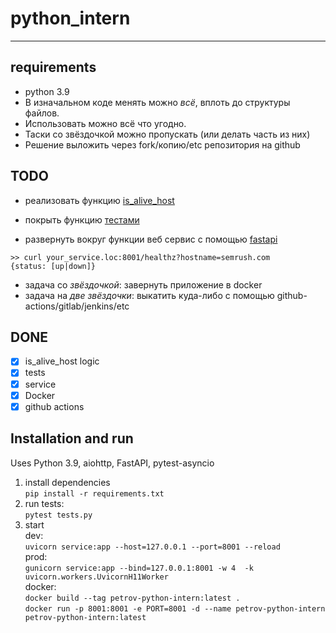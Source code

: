 # python_intern
---

## requirements

- python 3.9
- В изначальном коде менять можно *всё*, вплоть до структуры файлов. 
- Использовать можно всё что угодно. 
- Таски со звёздочкой можно пропускать (или делать часть из них)
- Решение выложить через fork/копию/etc репозитория на github


## TODO

- реализовать функцию [is_alive_host](./app.py)

- покрыть функцию [тестами](./tests.py)

- развернуть вокруг функции веб сервис c помощью [fastapi](https://fastapi.tiangolo.com/)
```
>> curl your_service.loc:8001/healthz?hostname=semrush.com
{status: [up|down]}
```

- задача со *звёздочкой*: завернуть приложение в docker
- задача на *две звёздочки*: выкатить куда-либо с помощью github-actions/gitlab/jenkins/etc

## DONE
- [x] is_alive_host logic
- [x] tests
- [x] service 
- [x] Docker
- [x] github actions

## Installation and run
Uses Python 3.9, aiohttp, FastAPI, pytest-asyncio  

1. install dependencies  
  `pip install -r requirements.txt`
2. run tests:  
  `pytest tests.py`
3. start  
dev:  
`uvicorn service:app --host=127.0.0.1 --port=8001 --reload`  
prod:  
`gunicorn service:app --bind=127.0.0.1:8001 -w 4  -k uvicorn.workers.UvicornH11Worker`  
docker:  
`docker build --tag petrov-python-intern:latest .`  
`docker run -p 8001:8001 -e PORT=8001 -d --name petrov-python-intern petrov-python-intern:latest`
